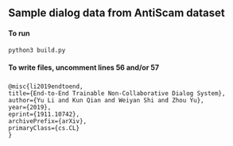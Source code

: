 ## Sample dialog data from AntiScam dataset 

#### To run
```
python3 build.py 
```

#### To write files, uncomment lines 56 and/or 57

###
```
@misc{li2019endtoend,
title={End-to-End Trainable Non-Collaborative Dialog System},
author={Yu Li and Kun Qian and Weiyan Shi and Zhou Yu},
year={2019},
eprint={1911.10742},
archivePrefix={arXiv},
primaryClass={cs.CL}
}  

```
